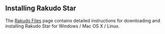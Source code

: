 ## Installing Rakudo Star
The [Rakudo Files](https://rakudo.org/files) page contains detailed instructions for downloading and installing Rakudo Star for Windows / Mac OS X / Linux.
